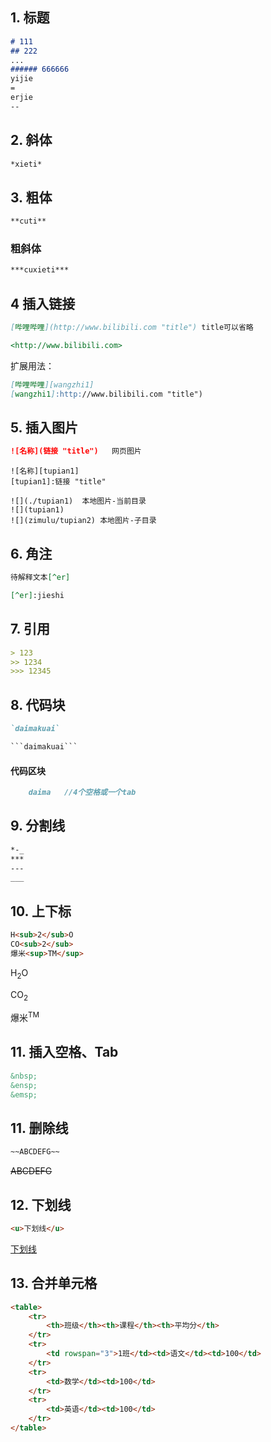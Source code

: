 ## 1. 标题

```markdown
# 111
## 222
...
###### 666666
yijie
=
erjie
--
```

## 2. 斜体

```markdown
*xieti*
```

## 3. 粗体

```markdown
**cuti**
```

### 粗斜体

```markdown
***cuxieti***
```

## 4 插入链接

```markdown
[哔哩哔哩](http://www.bilibili.com "title") title可以省略
```

```markdown
<http://www.bilibili.com>
```

扩展用法：

```markdown
[哔哩哔哩][wangzhi1]
[wangzhi1]:http://www.bilibili.com "title")
```


## 5. 插入图片

```markdown
![名称](链接 "title")	网页图片
```
```
![名称][tupian1]	
[tupian1]:链接 "title"
```
```
![](./tupian1)	本地图片-当前目录
![](tupian1)
![](zimulu/tupian2)	本地图片-子目录
```


## 6. 角注

```markdown
待解释文本[^er]

[^er]:jieshi
```

## 7. 引用

```markdown
> 123
>> 1234
>>> 12345
```

## 8. 代码块

```markdown
`daimakuai`

```daimakuai```
```

#### 代码区块

```markdown
    daima   //4个空格或一个tab
```

## 9. 分割线

```markdown
*-_ 
***
---
___
```

## 10. 上下标

```markdown
H<sub>2</sub>O
CO<sub>2</sub>
爆米<sup>TM</sup>
```

H<sub>2</sub>O

CO<sub>2</sub>

爆米<sup>TM</sup>


## 11. 插入空格、Tab

```markdown
&nbsp;
&ensp;
&emsp;
```


## 11. 删除线

```markdown
~~ABCDEFG~~
```

~~ABCDEFG~~

## 12. 下划线

```markdown
<u>下划线</u>
```

<u>下划线</u>

## 13. 合并单元格

```html
<table>
    <tr>
        <th>班级</th><th>课程</th><th>平均分</th>
    </tr>
    <tr>
        <td rowspan="3">1班</td><td>语文</td><td>100</td>
    </tr>
    <tr>
        <td>数学</td><td>100</td>
    </tr>
    <tr>
        <td>英语</td><td>100</td>
    </tr>
</table>
```